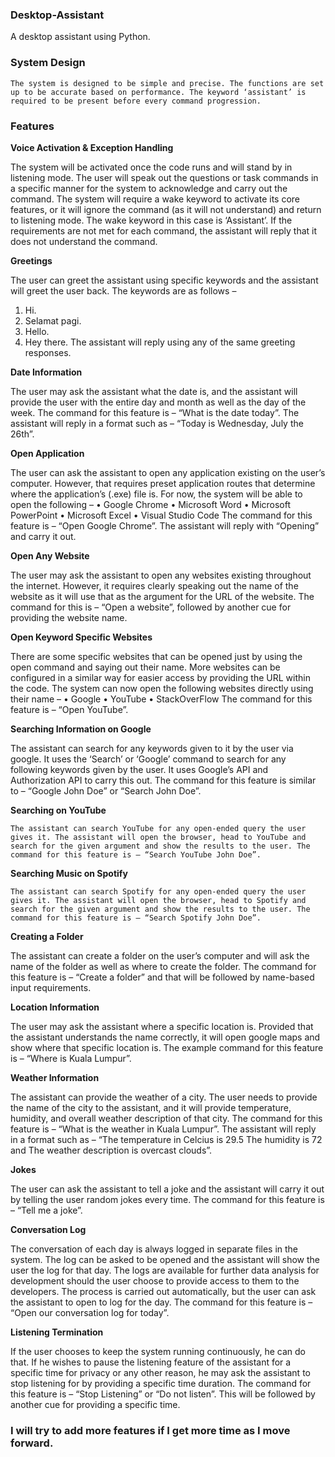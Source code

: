 ### Desktop-Assistant
A desktop assistant using Python.

### System Design

	The system is designed to be simple and precise. The functions are set up to be accurate based on performance. The keyword ‘assistant’ is required to be present before every command progression.




### Features

**Voice Activation & Exception Handling**

The system will be activated once the code runs and will stand by in listening mode. The user will speak out the questions or task commands in a specific manner for the system to acknowledge and carry out the command. The system will require a wake keyword to activate its core features, or it will ignore the command (as it will not understand) and return to listening mode. The wake keyword in this case is ‘Assistant’. If the requirements are not met for each command, the assistant will reply that it does not understand the command. 


**Greetings**

The user can greet the assistant using specific keywords and the assistant will greet the user back. The keywords are as follows – 
1.	Hi.
2.	Selamat pagi.
3.	Hello.
4.	Hey there.
The assistant will reply using any of the same greeting responses.

**Date Information**

The user may ask the assistant what the date is, and the assistant will provide the user with the entire day and month as well as the day of the week. The command for this feature is – “What is the date today”. The assistant will reply in a format such as – “Today is Wednesday, July the 26th”.


**Open Application**

The user can ask the assistant to open any application existing on the user’s computer. However, that requires preset application routes that determine where the application’s (.exe) file is. For now, the system will be able to open the following – 
•	Google Chrome
•	Microsoft Word
•	Microsoft PowerPoint 
•	Microsoft Excel
•	Visual Studio Code
The command for this feature is – “Open Google Chrome”. The assistant will reply with “Opening” and carry it out.

**Open Any Website**

The user may ask the assistant to open any websites existing throughout the internet. However, it requires clearly speaking out the name of the website as it will use that as the argument for the URL of the website. The command for this is – “Open a website”, followed by another cue for providing the website name.

**Open Keyword Specific Websites**

There are some specific websites that can be opened just by using the open command and saying out their name. More websites can be configured in a similar way for easier access by providing the URL within the code. The system can now open the following websites directly using their name – 
•	Google
•	YouTube
•	StackOverFlow
The command for this feature is – “Open YouTube”. 

**Searching Information on Google**

The assistant can search for any keywords given to it by the user via google. It uses the ‘Search’ or ‘Google’ command to search for any following keywords given by the user. It uses Google’s API and Authorization API to carry this out. The command for this feature is similar to – “Google John Doe” or “Search John Doe”. 

**Searching on YouTube**

	The assistant can search YouTube for any open-ended query the user gives it. The assistant will open the browser, head to YouTube and search for the given argument and show the results to the user. The command for this feature is – “Search YouTube John Doe”. 

**Searching Music on Spotify**

	The assistant can search Spotify for any open-ended query the user gives it. The assistant will open the browser, head to Spotify and search for the given argument and show the results to the user. The command for this feature is – “Search Spotify John Doe”. 

**Creating a Folder**

The assistant can create a folder on the user’s computer and will ask the name of the folder as well as where to create the folder. The command for this feature is – “Create a folder” and that will be followed by name-based input requirements.

**Location Information**

The user may ask the assistant where a specific location is. Provided that the assistant understands the name correctly, it will open google maps and show where that specific location is. The example command for this feature is – “Where is Kuala Lumpur”.

**Weather Information**

The assistant can provide the weather of a city. The user needs to provide the name of the city to the assistant, and it will provide temperature, humidity, and overall weather description of that city. The command for this feature is – “What is the weather in Kuala Lumpur”. The assistant will reply in a format such as – “The temperature in Celcius is 29.5 The humidity is 72 and The weather description is overcast clouds”.

**Jokes**

The user can ask the assistant to tell a joke and the assistant will carry it out by telling the user random jokes every time. The command for this feature is – “Tell me a joke”.

**Conversation Log**

The conversation of each day is always logged in separate files in the system. The log can be asked to be opened and the assistant will show the user the log for that day. The logs are available for further data analysis for development should the user choose to provide access to them to the developers. The process is carried out automatically, but the user can ask the assistant to open to log for the day. The command for this feature is – “Open our conversation log for today”. 

**Listening Termination**

If the user chooses to keep the system running continuously, he can do that. If he wishes to pause the listening feature of the assistant for a specific time for privacy or any other reason, he may ask the assistant to stop listening for by providing a specific time duration. The command for this feature is – “Stop Listening” or “Do not listen”. This will be followed by another cue for providing a specific time.



### I will try to add more features if I get more time as I move forward.
